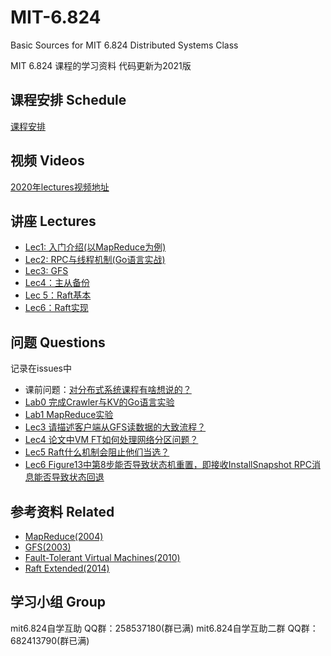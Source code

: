 # MIT-6.824
Basic Sources for MIT 6.824 Distributed Systems Class

MIT 6.824 课程的学习资料 代码更新为2021版

## 课程安排 Schedule

[课程安排](https://pdos.csail.mit.edu/6.824/schedule.html)

## 视频 Videos

[2020年lectures视频地址](https://www.bilibili.com/video/av87684880)

## 讲座 Lectures

- [Lec1: 入门介绍(以MapReduce为例)](https://github.com/chaozh/MIT-6.824/issues/2)
- [Lec2: RPC与线程机制(Go语言实战)](https://github.com/chaozh/MIT-6.824/issues/3)
- [Lec3: GFS](https://github.com/chaozh/MIT-6.824/issues/6)
- [Lec4：主从备份](https://github.com/chaozh/MIT-6.824/issues/7)
- [Lec 5：Raft基本](https://github.com/chaozh/MIT-6.824/issues/9)
- [Lec6：Raft实现](https://github.com/chaozh/MIT-6.824/issues/10)

## 问题 Questions

记录在issues中

- 课前问题：[对分布式系统课程有啥想说的？](https://github.com/chaozh/MIT-6.824/issues/1)
- [Lab0 完成Crawler与KV的Go语言实验](https://github.com/chaozh/MIT-6.824/issues/4)
- [Lab1 MapReduce实验](https://github.com/chaozh/MIT-6.824/issues/2)
- [Lec3 请描述客户端从GFS读数据的大致流程？](https://github.com/chaozh/MIT-6.824/issues/6)
- [Lec4 论文中VM FT如何处理网络分区问题？](https://github.com/chaozh/MIT-6.824/issues/7)
- [Lec5 Raft什么机制会阻止他们当选？](https://github.com/chaozh/MIT-6.824/issues/9)
- [Lec6 Figure13中第8步能否导致状态机重置，即接收InstallSnapshot RPC消息能否导致状态回退](https://github.com/chaozh/MIT-6.824/issues/10)

## 参考资料 Related

- [MapReduce(2004)](https://pdos.csail.mit.edu/6.824/papers/mapreduce.pdf)
- [GFS(2003)](https://static.googleusercontent.com/media/research.google.com/zh-CN//archive/gfs-sosp2003.pdf)
- [Fault-Tolerant Virtual Machines(2010)](https://pdos.csail.mit.edu/6.824/papers/vm-ft.pdf)
- [Raft Extended(2014)](https://pdos.csail.mit.edu/6.824/papers/raft-extended.pdf)



## 学习小组 Group

mit6.824自学互助 QQ群：258537180(群已满)
mit6.824自学互助二群 QQ群：682413790(群已满)
